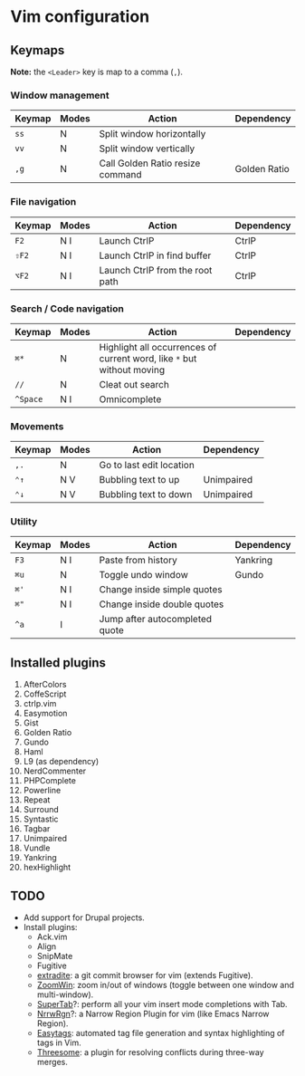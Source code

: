 Vim configuration
=================


Keymaps
-------

**Note:** the `<Leader>` key is map to a comma (`,`).

### Window management

| Keymap   | Modes | Action | Dependency |
|----------|-------|--------|------------|
| `ss`     | N     | Split window horizontally | |
| `vv`     | N     | Split window vertically   | |
| `,g`     | N     | Call Golden Ratio resize command | Golden Ratio |

### File navigation

| Keymap   | Modes | Action | Dependency |
|----------|-------|--------|------------|
| `F2`     | N I   | Launch CtrlP | CtrlP
| `⇧F2`    | N I   | Launch CtrlP in find buffer | CtrlP
| `⌥F2`    | N I   | Launch CtrlP from the root path | CtrlP

### Search / Code navigation

| Keymap   | Modes | Action | Dependency |
|----------|-------|--------|------------|
| `⌘*`     | N     | Highlight all occurrences of current word, like `*` but without moving | |
| `//`     | N     | Cleat out search | |
| `^Space` | N I   | Omnicomplete | |

### Movements

| Keymap   | Modes | Action | Dependency |
|----------|-------|--------|------------|
| `,.`     | N     | Go to last edit location | |
| `⌃↑`     | N   V | Bubbling text to up   | Unimpaired
| `⌃↓`     | N   V | Bubbling text to down | Unimpaired

### Utility

| Keymap   | Modes | Action | Dependency |
|----------|-------|--------|------------|
| `F3`     | N I   | Paste from history | Yankring |
| `⌘u`     | N     | Toggle undo window | Gundo |
| `⌘'`     | N I   | Change inside simple quotes | |
| `⌘"`     | N I   | Change inside double quotes | |
| `^a`     |   I   | Jump after autocompleted quote | |

Installed plugins
-----------------

1. AfterColors
1. CoffeScript
1. ctrlp.vim
1. Easymotion
1. Gist
1. Golden Ratio
1. Gundo
1. Haml
1. L9 (as dependency)
1. NerdCommenter
1. PHPComplete
1. Powerline
1. Repeat
1. Surround
1. Syntastic
1. Tagbar
1. Unimpaired
1. Vundle
1. Yankring
1. hexHighlight

TODO
----

* Add support for Drupal projects.
* Install plugins:
    - Ack.vim
    - Align
    - SnipMate
    - Fugitive
    - [extradite](https://github.com/int3/vim-extradite): a git commit browser for vim (extends Fugitive).
    - [ZoomWin](https://github.com/vim-scripts/ZoomWin): zoom in/out of windows (toggle between one window and
      multi-window).
    - [SuperTab](https://github.com/ervandew/supertab/)?: perform all your vim insert mode completions with Tab.
    - [NrrwRgn](https://github.com/chrisbra/NrrwRgn])?: a Narrow Region Plugin for vim (like Emacs Narrow Region).
    - [Easytags](https://github.com/xolox/vim-easytags): automated tag file generation and syntax highlighting of tags
      in Vim.
    - [Threesome](http://stevelosh.com/projects/threesome/): a plugin for resolving conflicts during three-way merges.

